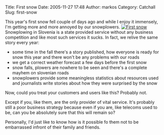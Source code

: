 Title: First snow
Date: 2005-11-27 17:48
Author: markos
Category: Catchall
Slug: first-snow

This year's first snow fell couple of days ago and while I enjoy it
immensely, I'm getting more and more annoyed by our snowplowers.
[![First snow](/images/firstsnow_small.jpg)](/images/firstsnow.jpg)
Snowplowing in Slovenia is a state provided service without any business
competition and like most such services it sucks. In fact, we relive the
same story every year:

-   some time in the fall there's a story published, how everyone is
    ready for snow this year and there won't be any problems with our
    roads
-   we get a correct weather forecast a few days before the first snow
-   snow falls, plowers are nowhere to be seen and there's a complete
    mayhem on slovenian roads
-   snowplowers provide some meaningless statistics about resources used
    and journalists write stories about how they were surprised by the
    snow

Now, could you treat your customers and users like this? Probably not.

Except if you, like them, are the only provider of vital service. It's
probably still a poor business strategy because even if you are, like
telecoms used to be, can you be absolutely sure that this will remain
so?

Personally, I'd just like to know how is it possible fo them not to be
embarrassed infront of their family and friends.

